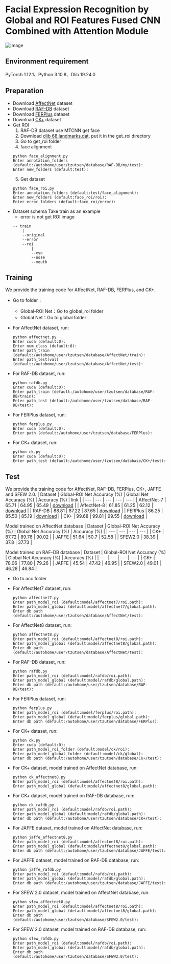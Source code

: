 # Facial Expression Recognition by Global and ROI Features Fused CNN Combined with Attention Module

![image](https://github.com/tzu-tsen/code/assets/141349020/0c41c923-963e-4100-b6cc-6e6c354ef77e)

## Environment requirement
PyTorch 1.12.1、Python 3.10.8、Dlib 19.24.0

## Preparation
* Download [AffectNet](http://mohammadmahoor.com/affectnet/) dataset
* Download [RAF-DB](http://www.whdeng.cn/raf/model1.html) dataset
* Download [FERPlus](https://github.com/Microsoft/FERPlus) dataset
* Download [CK+](https://www.kaggle.com/datasets/shawon10/ckplus) dataset
* Get ROI
  1. RAF-DB dataset use MTCNN get face
  2. Download [dlib 68 landmarks.dat](https://drive.google.com/file/d/1r-iq7F3u0VCQIedr43TD8iADF9UAxjTT/view?usp=drive_link), put it in the get_roi directory
  3. Go to get_roi folder
  4. face alignment
    ```
    python face_alignment.py 
    Enter annotation_folders (default:/autohome/user/tzutsen/database/RAF-DB/my/test): 
    Enter new_folders (default:test):
    ```
  5. Get dataset
    ```
    python face_roi.py 
    Enter annotation_folders (default:test/face_alignment): 
    Enter new_folders (default:face_roi/roi): 
    Enter error_folders (default:face_roi/error):
    ```
* Dataset schema
    Take train as an example
    * error is not get ROI image
    ```
    -- train
        |
        --original
        --error
        --roi
            |
            --eye
            --nose
            --mouth 
    ```

## Training
We provide the training code for AffectNet, RAF-DB, FERPlus, and CK+.

* Go to folder：
    * Global-ROI Net：Go to global_roi folder
    * Global Net：Go to global folder

* For AffectNet dataset, run:
    ```
    python affectnet.py 
    Enter cuda (default:0): 
    Enter num_class (default:8): 
    Enter path_train (default:/autohome/user/tzutsen/database/AffectNet/train): 
    Enter path_test(val) (default:/autohome/user/tzutsen/database/AffectNet/test):
    ```

* For RAF-DB dataset, run:
    ```
    python rafdb.py
    Enter cuda (default:0): 
    Enter path_train (default:/autohome/user/tzutsen/database/RAF-DB/train): 
    Enter path_test (default:/autohome/user/tzutsen/database/RAF-DB/test): 
    ```

* For FERPlus dataset, run:
    ```
    python ferplus.py 
    Enter cuda (default:0): 
    Enter path (default:/autohome/user/tzutsen/database/FERPlus): 
    ```

* For CK+ dataset, run:
    ```
    python ck.py 
    Enter cuda (default:0): 
    Enter path_test (default:/autohome/user/tzutsen/database/CK+/test):
    ```
    	
## Test
We provide the training code for AffectNet, RAF-DB, FERPlus, CK+, JAFFE and SFEW 2.0.
| Dataset   | Global-ROI Net Accuracy (%)	| Global Net Accuracy (%) |	Accuracy (%)	| link |
| --- | --- | --- | --- | --- |
| AffectNet-7   | 65.71	| 64.95	| 65.49	| [download](https://drive.google.com/drive/folders/1bzdB46-KbbzEFQWyqQAcGh7a7RMq_zfd?usp=sharing) |
| AffectNet-8   | 61.85	| 61.25	| 62.12	| [download](https://drive.google.com/drive/folders/1Y1aDynHIoF60qIwmIvkqrepON-CctJNy?usp=sharing) |
| RAF-DB        | 88.81	| 87.22	| 87.65	| [download](https://drive.google.com/drive/folders/1a_MaEgAp4WjAbnrAx5pHFq2ckShj7ldp?usp=sharing) |
| FERPlus       | 86.25	| 85.50	| 85.19	| [download](https://drive.google.com/drive/folders/1oT66YrNeevVqzaFdmXXdeZYLLS0YPq_9?usp=sharing) |
| CK+           | 99.68	| 99.81	| 99.55	| [download](https://drive.google.com/drive/folders/1MDzkws9jk20FUBPZDZ2V0ux1lzaF34d8?usp=sharing) |

Model trained on AffectNet database
| Dataset |	Global-ROI Net Accuracy (%) |	Global Net Accuracy (%) |	Accuracy (%) |
| --- | --- | --- | --- |
| CK+     |	87.72 |	89.76   |   90.02   |
| JAFFE   |	51.64 |	50.7    |	52.58   |
| SFEW2.0 |	38.39 |	37.8    |	37.73   |

Model trained on RAF-DB database
| Dataset |	Global-ROI Net Accuracy (%) |	Global Net Accuracy (%) |	Accuracy (%) |
| --- | --- | --- | --- |
| CK+     | 78.06	| 77.80	| 79.26 | 
| JAFFE	  | 45.54	| 47.42	| 46.95 |
| SFEW2.0	| 49.01	| 46.28	| 46.84 | 


* Go to acc folder

* For AffectNet7 dataset, run:
    ```
    python affectnet7.py 
    Enter path_model_roi (default:model/affectnet7/roi.path): 
    Enter path_model_global (default:model/affectnet7/global.path): 
    Enter db path (default:/autohome/user/tzutsen/database/AffectNet/test): 
    ```

* For AffectNet8 dataset, run:
    ```
    python affectnet8.py 
    Enter path_model_roi (default:model/affectnet8/roi.path): 
    Enter path_model_global (default:model/affectnet8/global.path): 
    Enter db path (default:/autohome/user/tzutsen/database/AffectNet/test): 
    ```

* For RAF-DB dataset, run:
    ```
    python rafdb.py 
    Enter path_model_roi (default:model/rafdb/roi.path): 
    Enter path_model_global (default:model/rafdb/global.path): 
    Enter db path (default:/autohome/user/tzutsen/database/RAF-DB/test): 
    ```

* For FERPlus dataset, run:
    ```
    python ferplus.py 
    Enter path_model_roi (default:model/ferplus/roi.path): 
    Enter path_model_global (default:model/ferplus/global.path): 
    Enter db path (default:/autohome/user/tzutsen/database/FERPlus): 
    ```

* For CK+ dataset, run:
    ```
    python ck.py
    Enter cuda (default:0): 
    Enter path_model_roi_folder (default:model/ck/roi): 
    Enter path_model_global_folder (default:model/ck/global): 
    Enter db path (default:/autohome/user/tzutsen/database/CK+/test):     
    ```

* For CK+ dataset, model trained on AffectNet database, run:
    ```
    python ck_affectnet8.py 
    Enter path_model_roi (default:model/affectnet8/roi.path): 
    Enter path_model_global (default:model/affectnet8/global.path): 
    ```

* For CK+ dataset, model trained on RAF-DB database, run:
    ```
    python ck_rafdb.py 
    Enter path_model_roi (default:model/rafdb/roi.path): 
    Enter path_model_global (default:model/rafdb/global.path): 
    Enter db path (default:/autohome/user/tzutsen/database/CK+/test): 
    ```

* For JAFFE dataset, model trained on AffectNet database, run:
    ```
    python jaffe_affectnet8.py 
    Enter path_model_roi (default:model/affectnet8/roi.path): 
    Enter path_model_global (default:model/affectnet8/global.path): 
    Enter db path (default:/autohome/user/tzutsen/database/JAFFE/test):
    ```

* For JAFFE dataset, model trained on RAF-DB database, run:
    ```
    python jaffe_rafdb.py 
    Enter path_model_roi (default:model/rafdb/roi.path): 
    Enter path_model_global (default:model/rafdb/global.path): 
    Enter db path (default:/autohome/user/tzutsen/database/JAFFE/test): 
    ```

* For SFEW 2.0 dataset, model trained on AffectNet database, run:
    ```
    python sfew_affectnet8.py 
    Enter path_model_roi (default:model/affectnet8/roi.path): 
    Enter path_model_global (default:model/affectnet8/global.path): 
    Enter db path (default:/autohome/user/tzutsen/database/SFEW2.0/test):
    ```

* For SFEW 2.0 dataset, model trained on RAF-DB database, run:
    ```
    python sfew_rafdb.py 
    Enter path_model_roi (default:model/rafdb/roi.path): 
    Enter path_model_global (default:model/rafdb/global.path): 
    Enter db path (default:/autohome/user/tzutsen/database/SFEW2.0/test):
    ``` 
